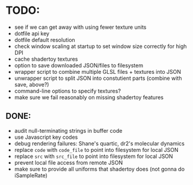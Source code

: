 # TODO:

  - see if we can get away with using fewer texture units
  - dotfile api key
  - dotfile default resolution
  - check window scaling at startup to set window size correctly for high DPI
  - cache shadertoy textures
  - option to save downloaded JSON/files to filesystem
  - wrapper script to combine multiple GLSL files + textures into JSON
  - unwrapper script to split JSON into constutient parts (combine with save, above?)
  - command-line options to specify textures?
  - make sure we fail reasonably on missing shadertoy features

## DONE:

  - audit null-terminating strings in buffer code
  - use Javascript key codes 
  - debug rendering failures: Shane's quartic, dr2's molecular dynamics
  - replace `code` with `code_file` to point into filesystem for local JSON
  - replace `src` with `src_file` to point into filesystem for local JSON
  - prevent local file access from remote JSON
  - make sure to provide all uniforms that shadertoy does (not gonna do iSampleRate)
